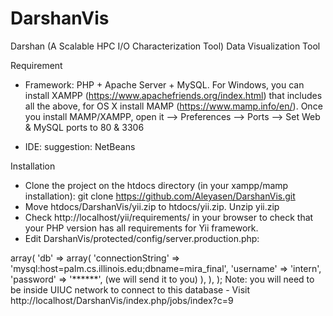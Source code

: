 # DarshanVis
Darshan (A Scalable HPC I/O Characterization Tool) Data Visualization Tool


Requirement
 - Framework: PHP + Apache Server + MySQL. 
   For Windows, you can install XAMPP (https://www.apachefriends.org/index.html) that includes all the above, for OS X install MAMP (https://www.mamp.info/en/). Once you install MAMP/XAMPP, open it --> Preferences --> Ports --> Set Web & MySQL ports to 80 & 3306

 - IDE: suggestion: NetBeans
 
Installation
 - Clone the project on the htdocs directory (in your xampp/mamp installation):  git clone https://github.com/Aleyasen/DarshanVis.git
 - Move htdocs/DarshanVis/yii.zip to htdocs/yii.zip.  Unzip yii.zip
 - Check http://localhost/yii/requirements/ in your browser to check that your PHP version has all requirements for Yii framework.
 - Edit DarshanVis/protected/config/server.production.php: 
 <?php
return array(
    // application components
    'components' => array(
        'db' => array(
            'connectionString' => 'mysql:host=palm.cs.illinois.edu;dbname=mira_final',
            'username' => 'intern',
            'password' => '******',  (we will send it to you)
        ),
    ),
);
 Note: you will need to be inside UIUC network to connect to this database

 - Visit http://localhost/DarshanVis/index.php/jobs/index?c=9

